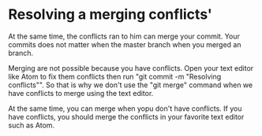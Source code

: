 # Resolving a merging conflicts'
At the same time, the conflicts ran to him can merge your commit. Your commits does not matter when the master branch when you merged an branch.

Merging are not possible because you have conflicts. Open your text editor like Atom to fix them conflicts then run "git commit -m "Resolving conflicts"". So that is why we don't use the "git merge" command when we have conflicts to merge using the text editor.

At the same time, you can merge when yopu don't have conflicts. If you have conflicts, you should merge the conflicts in your favorite text editor such as Atom.
